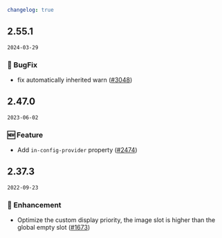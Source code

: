 ```yaml
changelog: true
```

## 2.55.1

`2024-03-29`

### 🐛 BugFix

- fix automatically inherited warn ([#3048](https://github.com/arco-design/arco-design-vue/pull/3048))


## 2.47.0

`2023-06-02`

### 🆕 Feature

- Add `in-config-provider` property ([#2474](https://github.com/arco-design/arco-design-vue/pull/2474))


## 2.37.3

`2022-09-23`

### 💎 Enhancement

- Optimize the custom display priority, the image slot is higher than the global empty slot ([#1673](https://github.com/arco-design/arco-design-vue/pull/1673))

